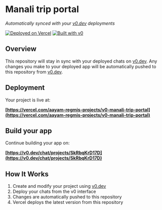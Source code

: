 # Manali trip portal

*Automatically synced with your [v0.dev](https://v0.dev) deployments*

[![Deployed on Vercel](https://img.shields.io/badge/Deployed%20on-Vercel-black?style=for-the-badge&logo=vercel)](https://vercel.com/aayam-regmis-projects/v0-manali-trip-portal)
[![Built with v0](https://img.shields.io/badge/Built%20with-v0.dev-black?style=for-the-badge)](https://v0.dev/chat/projects/SkRbqKrD17D)

## Overview

This repository will stay in sync with your deployed chats on [v0.dev](https://v0.dev).
Any changes you make to your deployed app will be automatically pushed to this repository from [v0.dev](https://v0.dev).

## Deployment

Your project is live at:

**[https://vercel.com/aayam-regmis-projects/v0-manali-trip-portal](https://vercel.com/aayam-regmis-projects/v0-manali-trip-portal)**

## Build your app

Continue building your app on:

**[https://v0.dev/chat/projects/SkRbqKrD17D](https://v0.dev/chat/projects/SkRbqKrD17D)**

## How It Works

1. Create and modify your project using [v0.dev](https://v0.dev)
2. Deploy your chats from the v0 interface
3. Changes are automatically pushed to this repository
4. Vercel deploys the latest version from this repository